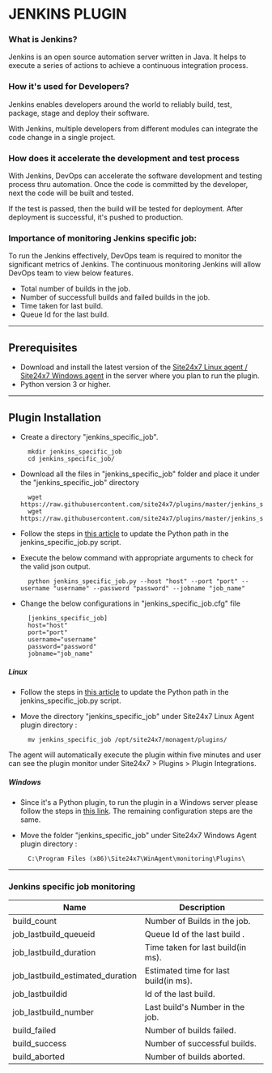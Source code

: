                                          
# JENKINS PLUGIN
                                                                                               

### What is Jenkins?
	
 Jenkins is an open source automation server written in Java. It helps to execute a series of actions to achieve a continuous integration process. 



### How it's used for Developers?

 Jenkins enables developers around the world to reliably build, test, package, stage and deploy their software.

 With Jenkins, multiple developers from different modules can integrate the code change in a single project. 

### How does it accelerate the development and test process 

 With Jenkins, DevOps can accelerate the software development and testing process thru automation. Once the code is committed by the developer, next the code will be built and tested.

 If the test is passed, then the build will be tested for deployment. After deployment is successful, it's pushed to production.




### Importance of monitoring Jenkins specific job:

To run the Jenkins effectively, DevOps team is required to monitor the significant metrics of Jenkins. The continuous monitoring Jenkins will allow DevOps team to view below features.

- Total number of builds in the job.
- Number of successfull builds and failed builds in the job.
- Time taken for last build.
- Queue Id for the last build.


---

## Prerequisites

- Download and install the latest version of the [Site24x7 Linux agent / Site24x7 Windows agent](https://www.site24x7.com/app/client#/admin/inventory/add-monitor) in the server where you plan to run the plugin.
- Python version 3 or higher.


---

## Plugin Installation  

- Create a directory "jenkins_specific_job".
  
		mkdir jenkins_specific_job
  		cd jenkins_specific_job/
  
- Download all the files in "jenkins_specific_job" folder and place it under the "jenkins_specific_job" directory

		wget https://raw.githubusercontent.com/site24x7/plugins/master/jenkins_specific_job/jenkins_specific_job.py
		wget https://raw.githubusercontent.com/site24x7/plugins/master/jenkins_specific_job/jenkins_specific_job.cfg

- Follow the steps in [this article](https://support.site24x7.com/portal/en/kb/articles/updating-python-path-in-a-plugin-script-for-linux-servers) to update the Python path in the jenkins_specific_job.py script.

- Execute the below command with appropriate arguments to check for the valid json output.  

		python jenkins_specific_job.py --host "host" --port "port" --username "username" --password "password" --jobname "job_name"

- Change the below configurations in "jenkins_specific_job.cfg" file

		[jenkins_specific_job]
		host="host"
		port="port"
		username="username"
		password="password" 
		jobname="job_name"

##### Linux 

- Follow the steps in [this article](https://support.site24x7.com/portal/en/kb/articles/updating-python-path-in-a-plugin-script-for-linux-servers) to update the Python path in the jenkins_specific_job.py script.

- Move the directory "jenkins_specific_job" under Site24x7 Linux Agent plugin directory : 

		mv jenkins_specific_job /opt/site24x7/monagent/plugins/

The agent will automatically execute the plugin within five minutes and user can see the plugin monitor under Site24x7 > Plugins > Plugin Integrations.

##### Windows 

- Since it's a Python plugin, to run the plugin in a Windows server please follow the steps in [this link](https://support.site24x7.com/portal/en/kb/articles/run-python-plugin-scripts-in-windows-servers). The remaining configuration steps are the same.


- Move the folder "jenkins_specific_job" under Site24x7 Windows Agent plugin directory : 

		C:\Program Files (x86)\Site24x7\WinAgent\monitoring\Plugins\
---
### Jenkins specific job monitoring

Name		            	| Description
---         		   	|   ---
build_count                        |           Number of Builds in the job.
job_lastbuild_queueid              |           Queue Id of the last build .
job_lastbuild_duration             |           Time taken for last build(in ms).
job_lastbuild_estimated_duration   |            Estimated time for last build(in ms).
job_lastbuildid                    |           Id of the last build.
job_lastbuild_number               |            Last build's Number in the job.
build_failed                       |           Number of builds failed.
build_success                      |           Number of successful builds.
build_aborted                      |           Number of builds aborted.

